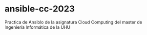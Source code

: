 # ansible-cc-2023
Practica de Ansiblo de la asignatura Cloud Computing del master de Ingeniería Informática de la UHU

